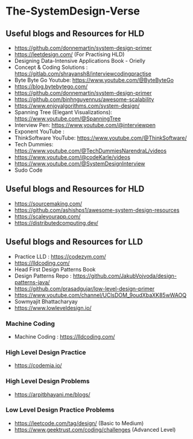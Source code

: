 # The-SystemDesign-Verse

<h2> Useful blogs and Resources for HLD</h2>

* https://github.com/donnemartin/system-design-primer
* https://leetdesign.com/ (For Practising HLD)
* Designing Data-Intensive Applications Book - Orielly
* Concept & Coding Solutions : https://gitlab.com/shrayansh8/interviewcodingpractise
* Byte Byte Go Youtube: https://www.youtube.com/@ByteByteGo
* https://blog.bytebytego.com/
* https://github.com/donnemartin/system-design-primer
* https://github.com/binhnguyennus/awesome-scalability
* https://www.enjoyalgorithms.com/system-design/
* Spanning Tree (Elegant Visualizations): https://www.youtube.com/@SpanningTree
* Interview Pen: https://www.youtube.com/@interviewpen
* Exponent YouTube :
* ThinkSoftware YouTube: https://www.youtube.com/@ThinkSoftware/
* Tech Dummies: https://www.youtube.com/@TechDummiesNarendraL/videos
* https://www.youtube.com/@codeKarle/videos
* https://www.youtube.com/@SystemDesignInterview
* Sudo Code 

<h2> Useful blogs and Resources for HLD</h2>

* https://sourcemaking.com/
* https://github.com/ashishps1/awesome-system-design-resources
* https://scaleyourapp.com/
* https://distributedcomputing.dev/

<h2> Useful blogs and Resources for LLD</h2>

* Practice LLD : https://codezym.com/
* https://lldcoding.com/
* Head First Design Patterns Book
* Design Patterns Repo : https://github.com/JakubVojvoda/design-patterns-java/
* https://github.com/prasadgujar/low-level-design-primer
* https://www.youtube.com/channel/UClsDOM_9oudXbaXK85wWAOQ
* Sowmyajit Bhattacharyay
* https://www.lowleveldesign.io/

### Machine Coding
* Machine Coding : https://lldcoding.com/

<h3> High Level Design Practice</h3>

* https://codemia.io/

<h3> High Level Design Problems </h3>

* https://arpitbhayani.me/blogs/

<h3> Low Level Design Practice Problems </h3>

* https://leetcode.com/tag/design/ (Basic to Medium)
* https://www.geektrust.com/coding/challenges  (Advanced Level)


